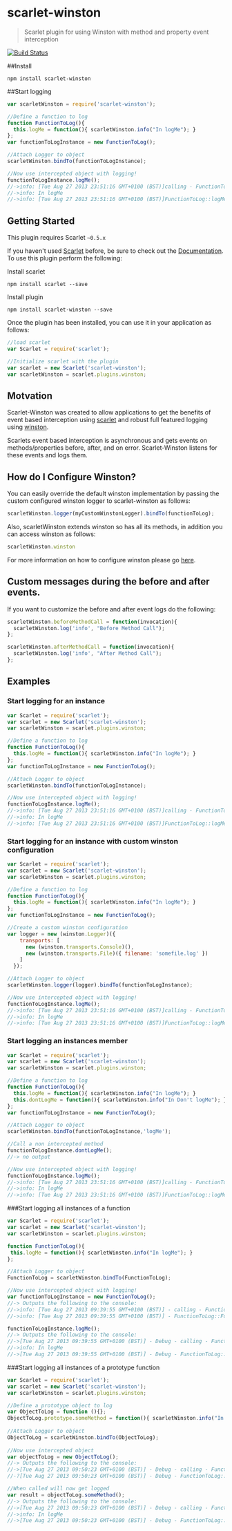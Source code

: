 scarlet-winston
===============

> Scarlet plugin for using Winston with method and property event interception


[![Build Status](https://travis-ci.org/scarletjs/scarlet-winston.png?branch=master)](https://travis-ci.org/scarletjs/scarlet-winston)

##Install

`npm install scarlet-winston`

##Start logging

```javascript
var scarletWinston = require('scarlet-winston');

//Define a function to log
function FunctionToLog(){
  this.logMe = function(){ scarletWinston.info("In logMe"); }
};
var functionToLogInstance = new FunctionToLog();

//Attach Logger to object
scarletWinston.bindTo(functionToLogInstance);

//Now use intercepted object with logging!
functionToLogInstance.logMe();
//->info: [Tue Aug 27 2013 23:51:16 GMT+0100 (BST)]calling - FunctionToLog::logMe()
//->info: In logMe
//->info: [Tue Aug 27 2013 23:51:16 GMT+0100 (BST)]FunctionToLog::logMe() - returned:undefined - execution time(0:0:0.1)
```

## Getting Started
This plugin requires Scarlet `~0.5.x`

If you haven't used [Scarlet](https://github.com/scarletjs/scarlet) before, be sure to check out the [Documentation](https://github.com/scarletjs/scarlet).  To use this plugin perform the following:

Install scarlet
```shell
npm install scarlet --save
```

Install plugin
```shell
npm install scarlet-winston --save
```

Once the plugin has been installed, you can use it in your application as follows:

```js
//load scarlet
var Scarlet = require('scarlet');

//Initialize scarlet with the plugin
var scarlet = new Scarlet('scarlet-winston');
var scarletWinston = scarlet.plugins.winston;
```

## Motvation

Scarlet-Winston was created to allow applications to get the benefits of event based interception using [scarlet](https://github.com/scarletjs/scarlet) and robust full featured logging using [winston](https://github.com/flatiron/winston).

Scarlets event based interception is asynchronous and gets events on methods/properties before, after, and on error. Scarlet-Winston listens for these events and logs them.

## How do I Configure Winston?

You can easily override the default winston implementation by passing the custom configured winston logger to scarlet-winston as follows:

```javascript
scarletWinston.logger(myCustomWinstonLogger).bindTo(functionToLog);
```

Also, scarletWinston extends winston so has all its methods, in addition you can access winston as follows:

```javascript
scarletWinston.winston
```

For more information on how to configure winston please go [here](https://github.com/flatiron/winston).

## Custom messages during the before and after events.

If you want to customize the before and after event logs do the following:

```javascript
scarletWinston.beforeMethodCall = function(invocation){
  scarletWinston.log('info', "Before Method Call");
};

scarletWinston.afterMethodCall = function(invocation){
  scarletWinston.log('info', "After Method Call");
};
```

## Examples


### Start logging for an instance

```javascript
var Scarlet = require('scarlet');
var scarlet = new Scarlet('scarlet-winston');
var scarletWinston = scarlet.plugins.winston;

//Define a function to log
function FunctionToLog(){
  this.logMe = function(){ scarletWinston.info("In logMe"); }
};
var functionToLogInstance = new FunctionToLog();

//Attach Logger to object
scarletWinston.bindTo(functionToLogInstance);

//Now use intercepted object with logging!
functionToLogInstance.logMe();
//->info: [Tue Aug 27 2013 23:51:16 GMT+0100 (BST)]calling - FunctionToLog::logMe()
//->info: In logMe
//->info: [Tue Aug 27 2013 23:51:16 GMT+0100 (BST)]FunctionToLog::logMe() - returned:undefined - execution time(0:0:0.1)
```

### Start logging for an instance with custom winston configuration

```javascript
var Scarlet = require('scarlet');
var scarlet = new Scarlet('scarlet-winston');
var scarletWinston = scarlet.plugins.winston;

//Define a function to log
function FunctionToLog(){
  this.logMe = function(){ scarletWinston.info("In logMe"); }
};
var functionToLogInstance = new FunctionToLog();

//Create a custom winston configuration
var logger = new (winston.Logger)({
    transports: [
      new (winston.transports.Console)(),
      new (winston.transports.File)({ filename: 'somefile.log' })
    ]
  });

//Attach Logger to object
scarletWinston.logger(logger).bindTo(functionToLogInstance);

//Now use intercepted object with logging!
functionToLogInstance.logMe();
//->info: [Tue Aug 27 2013 23:51:16 GMT+0100 (BST)]calling - FunctionToLog::logMe()
//->info: In logMe
//->info: [Tue Aug 27 2013 23:51:16 GMT+0100 (BST)]FunctionToLog::logMe() - returned:undefined - execution time(0:0:0.1)
```

### Start logging an instances member

```javascript
var Scarlet = require('scarlet');
var scarlet = new Scarlet('scarlet-winston');
var scarletWinston = scarlet.plugins.winston;

//Define a function to log
function FunctionToLog(){
  this.logMe = function(){ scarletWinston.info("In logMe"); }
  this.dontLogMe = function(){ scarletWinston.info("In Don't logMe"); }
};
var functionToLogInstance = new FunctionToLog();

//Attach Logger to object
scarletWinston.bindTo(functionToLogInstance,'logMe');

//Call a non intercepted method
functionToLogInstance.dontLogMe();
//-> no output

//Now use intercepted object with logging!
functionToLogInstance.logMe();
//->info: [Tue Aug 27 2013 23:51:16 GMT+0100 (BST)]calling - FunctionToLog::logMe()
//->info: In logMe
//->info: [Tue Aug 27 2013 23:51:16 GMT+0100 (BST)]FunctionToLog::logMe() - returned:undefined - execution time(0:0:0.1)
```

###Start logging all instances of a function

 ```javascript
var Scarlet = require('scarlet');
var scarlet = new Scarlet('scarlet-winston');
var scarletWinston = scarlet.plugins.winston;

function FunctionToLog(){
  this.logMe = function(){ scarletWinston.info("In logMe"); }
};

//Attach Logger to object
FunctionToLog = scarletWinston.bindTo(FunctionToLog);

//Now use intercepted object with logging!
var functionToLogInstance = new FunctionToLog();
//-> Outputs the following to the console:
//->info: [Tue Aug 27 2013 09:39:55 GMT+0100 (BST)] - calling - FunctionToLog::FunctionToLog()
//->info: [Tue Aug 27 2013 09:39:55 GMT+0100 (BST)] - FunctionToLog::FunctionToLog() - returned:undefined - execution time(0:0:0.0)

functionToLogInstance.logMe();
//-> Outputs the following to the console:
//->[Tue Aug 27 2013 09:39:55 GMT+0100 (BST)] - Debug - calling - FunctionToLog::logMe()
//->info: In logMe
//->[Tue Aug 27 2013 09:39:55 GMT+0100 (BST)] - Debug - FunctionToLog::logMe() - returned:undefined - execution time(0:0:0.0)
```

###Start logging all instances of a prototype function

 ```javascript
var Scarlet = require('scarlet');
var scarlet = new Scarlet('scarlet-winston');
var scarletWinston = scarlet.plugins.winston;
 
//Define a prototype object to log
var ObjectToLog = function (){};
ObjectToLog.prototype.someMethod = function(){ scarletWinston.info("In logMe"); };
  
//Attach Logger to object
ObjectToLog = scarletWinston.bindTo(ObjectToLog);
  
//Now use intercepted object 
var objectToLog = new ObjectToLog();
//-> Outputs the following to the console:
//->[Tue Aug 27 2013 09:50:23 GMT+0100 (BST)] - Debug - calling - FunctionToLog::FunctionToLog()
//-?[Tue Aug 27 2013 09:50:23 GMT+0100 (BST)] - Debug - FunctionToLog::FunctionToLog() - returned:undefined - execution time(0:0:0.1)

//When called will now get logged
var result = objectToLog.someMethod();
//-> Outputs the following to the console:
//->[Tue Aug 27 2013 09:50:23 GMT+0100 (BST)] - Debug - calling - FunctionToLog::logMe()
//->info: In logMe
//->[Tue Aug 27 2013 09:50:23 GMT+0100 (BST)] - Debug - FunctionToLog::logMe() - returned:undefined - execution time(0:0:0.0)
```
